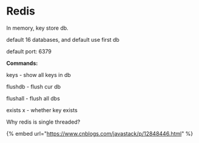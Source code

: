 # Redis

In memory, key store db.

default 16 databases, and default use first db

default port: 6379

**Commands:**

keys - show all keys in db

flushdb - flush cur db

flushall - flush all dbs

exists x - whether key exists



Why redis is single threaded?

{% embed url="https://www.cnblogs.com/javastack/p/12848446.html" %}





